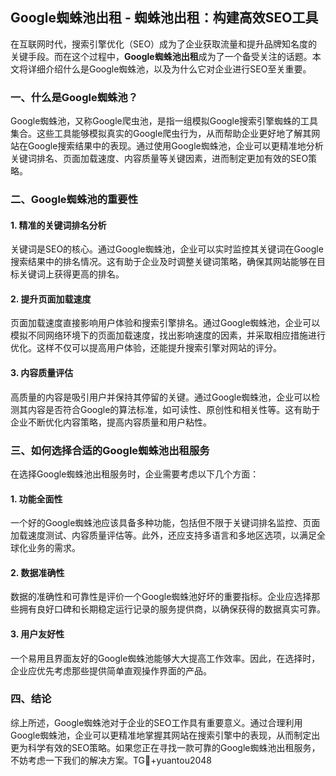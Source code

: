 ## Google蜘蛛池出租 - 蜘蛛池出租：构建高效SEO工具

在互联网时代，搜索引擎优化（SEO）成为了企业获取流量和提升品牌知名度的关键手段。而在这个过程中，**Google蜘蛛池出租**成为了一个备受关注的话题。本文将详细介绍什么是Google蜘蛛池，以及为什么它对企业进行SEO至关重要。

### 一、什么是Google蜘蛛池？

Google蜘蛛池，又称Google爬虫池，是指一组模拟Google搜索引擎蜘蛛的工具集合。这些工具能够模拟真实的Google爬虫行为，从而帮助企业更好地了解其网站在Google搜索结果中的表现。通过使用Google蜘蛛池，企业可以更精准地分析关键词排名、页面加载速度、内容质量等关键因素，进而制定更加有效的SEO策略。

### 二、Google蜘蛛池的重要性

#### 1. 精准的关键词排名分析

关键词是SEO的核心。通过Google蜘蛛池，企业可以实时监控其关键词在Google搜索结果中的排名情况。这有助于企业及时调整关键词策略，确保其网站能够在目标关键词上获得更高的排名。

#### 2. 提升页面加载速度

页面加载速度直接影响用户体验和搜索引擎排名。通过Google蜘蛛池，企业可以模拟不同网络环境下的页面加载速度，找出影响速度的因素，并采取相应措施进行优化。这样不仅可以提高用户体验，还能提升搜索引擎对网站的评分。

#### 3. 内容质量评估

高质量的内容是吸引用户并保持其停留的关键。通过Google蜘蛛池，企业可以检测其内容是否符合Google的算法标准，如可读性、原创性和相关性等。这有助于企业不断优化内容策略，提高内容质量和用户粘性。

### 三、如何选择合适的Google蜘蛛池出租服务

在选择Google蜘蛛池出租服务时，企业需要考虑以下几个方面：

#### 1. 功能全面性

一个好的Google蜘蛛池应该具备多种功能，包括但不限于关键词排名监控、页面加载速度测试、内容质量评估等。此外，还应支持多语言和多地区选项，以满足全球化业务的需求。

#### 2. 数据准确性

数据的准确性和可靠性是评价一个Google蜘蛛池好坏的重要指标。企业应选择那些拥有良好口碑和长期稳定运行记录的服务提供商，以确保获得的数据真实可靠。

#### 3. 用户友好性

一个易用且界面友好的Google蜘蛛池能够大大提高工作效率。因此，在选择时，企业应优先考虑那些提供简单直观操作界面的产品。

### 四、结论

综上所述，Google蜘蛛池对于企业的SEO工作具有重要意义。通过合理利用Google蜘蛛池，企业可以更精准地掌握其网站在搜索引擎中的表现，从而制定出更为科学有效的SEO策略。如果您正在寻找一款可靠的Google蜘蛛池出租服务，不妨考虑一下我们的解决方案。TG💪+yuantou2048